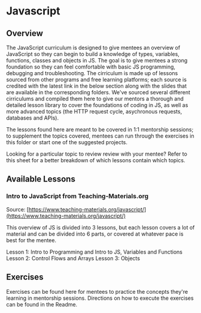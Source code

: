 # Javascript

## Overview
The JavaScript curriculum is designed to give mentees an overview of JavaScript so they can begin to build a knowledge of types, variables, functions, classes and objects in JS. The goal is to give mentees a strong foundation so they can feel comfortable with basic JS programming, debugging and troubleshooting. The cirriculum is made up of lessons sourced from other programs and free learning platforms; each source is credited with the latest link in the below section along with the slides that are available in the corresponding folders. We've sourced several different cirriculums and compiled them here to give our mentors a thorough and detailed lesson library to cover the foundations of coding in JS, as well as more advanced topics (the HTTP request cycle, asychronous requests, databases and APIs).

The lessons found here are meant to be covered in 1:1 mentorship sessions; to supplement the topics covered, mentees can run through the exercises in this folder or start one of the suggested projects.

Looking for a particular topic to review review with your mentee? Refer to this sheet for a better breakdown of which lessons contain which topics.

## Available Lessons

### Intro to JavaScript from Teaching-Materials.org
Source: [https://www.teaching-materials.org/javascript/](https://www.teaching-materials.org/javascript/)

This overview of JS is divided into 3 lessons, but each lesson covers a lot of material and can be divided into 6 parts, or covered at whatever pace is best for the mentee.

Lesson 1: Intro to Programming and Intro to JS, Variables and Functions
Lesson 2: Control Flows and Arrays
Lesson 3: Objects

## Exercises

Exercises can be found here for mentees to practice the concepts they're learning in mentorship sessions. Directions on how to execute the exercises can be found in the Readme.
